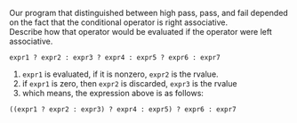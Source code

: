Our program that distinguished between high pass, pass, and fail depended on the fact that the conditional operator is right associative.<br>
Describe how that operator would be evaluated if the operator were left associative.

```
expr1 ? expr2 : expr3 ? expr4 : expr5 ? expr6 : expr7
```
1. `expr1` is evaluated, if it is nonzero, `expr2` is the rvalue.
2. if `expr1` is zero, then `expr2` is discarded, `expr3` is the rvalue
3. which means, the expression above is as follows:
```
((expr1 ? expr2 : expr3) ? expr4 : expr5) ? expr6 : expr7
```
